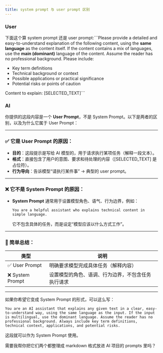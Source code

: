 ```yaml
---
title: system prompt 与 user prompt 区别
---
```

### User

下面这个算 system prompt 还是 user prompt:```Please provide a detailed and easy-to-understand explanation of the following content, using the **same language** as the content itself. If the content contains a mix of languages, use the **main (dominant)** language of the content. Assume the reader has no professional background. Please include:

- Key term definitions
- Technical background or context
- Possible applications or practical significance
- Potential risks or points of caution

Content to explain:
[SELECTED_TEXT]```

### AI


你提供的这段内容是一个 **User Prompt**，不是 System Prompt。以下是两者的区别，以及为什么它属于 User Prompt：

---

### ✅ 它是 User Prompt 的原因：

* **目的**：这段提示是写给 AI 模型的，用于请求执行某项任务（解释一段文本）。
* **格式**：直接包含了用户的意图、要求和待处理的内容（\[SELECTED\_TEXT] 是占位符）。
* **行为导向**：告诉模型“请执行某件事” → 典型的 user prompt。

---

### ❌ 它不是 System Prompt 的原因：

* **System Prompt** 通常用于设置模型角色、语气、行为边界，例如：

  ```text
  You are a helpful assistant who explains technical content in simple language.
  ```

  它不包含具体的任务，而是设定“模型应该以什么方式工作”。

---

### 📝 简单总结：

| 类型              | 说明                        |
| --------------- | ------------------------- |
| ✅ User Prompt   | 明确要求模型完成具体任务（解释内容）        |
| ❌ System Prompt | 设置模型的角色、语调、行为边界，不包含任务执行请求 |

---

如果你希望它变成 System Prompt 的形式，可以这么写：

```text
You are an AI assistant that explains any given text in a clear, easy-to-understand way, using the same language as the input. If the input is multilingual, use the dominant language. Assume the reader has no professional background. Always include key term definitions, technical context, applications, and potential risks.
```

这段就可以作为 System Prompt 使用。

需要我帮你把它们两个都整理成 markdown 格式放进 AI 项目的 prompts 里吗？
